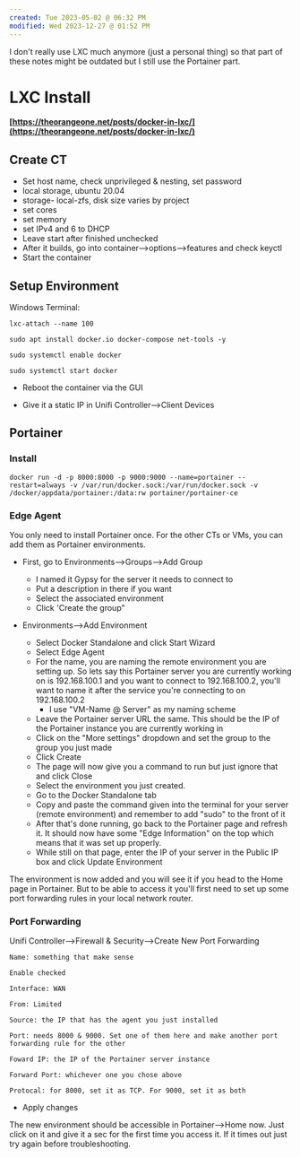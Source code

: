 ```yaml
---
created: Tue 2023-05-02 @ 06:32 PM
modified: Wed 2023-12-27 @ 01:52 PM
---
```

I don't really use LXC much anymore (just a personal thing) so that part of these notes might be outdated but I still use the Portainer part.
# LXC Install #

**[https://theorangeone.net/posts/docker-in-lxc/](https://theorangeone.net/posts/docker-in-lxc/)**

## Create CT ##
* Set host name, check unprivileged & nesting, set password
* local storage, ubuntu 20.04
* storage- local-zfs, disk size varies by project
* set cores
* set memory
* set IPv4 and 6 to DHCP
* Leave start after finished unchecked
* After it builds, go into container-->options-->features and check keyctl
* Start the container


## Setup Environment ##

Windows Terminal:

```
lxc-attach --name 100
```

```
sudo apt install docker.io docker-compose net-tools -y

sudo systemctl enable docker

sudo systemctl start docker
```

* Reboot the container via the GUI

* Give it a static IP in Unifi Controller-->Client Devices


## Portainer ##

### Install ###

```
docker run -d -p 8000:8000 -p 9000:9000 --name=portainer --restart=always -v /var/run/docker.sock:/var/run/docker.sock -v /docker/appdata/portainer:/data:rw portainer/portainer-ce
```

### Edge Agent ###

You only need to install Portainer once. For the other CTs or VMs, you can add them as Portainer environments.

* First, go to Environments-->Groups-->Add Group
	* I named it Gypsy for the server it needs to connect to
	* Put a description in there if you want
	* Select the associated environment
	* Click 'Create the group"

* Environments-->Add Environment
	* Select Docker Standalone and click Start Wizard
	* Select Edge Agent
	* For the name, you are naming the remote environment you are setting up. So lets say this Portainer server you are currently working on is 192.168.100.1 and you want to connect to 192.168.100.2, you'll want to name it after the service you're connecting to on 192.168.100.2
		* I use "VM-Name @ Server" as my naming scheme
	* Leave the Portainer server URL the same. This should be the IP of the Portainer instance you are currently working in
	* Click on the "More settings" dropdown and set the group to the group you just made
	* Click Create
	* The page will now give you a command to run but just ignore that and click Close
	* Select the environment you just created.
	* Go to the Docker Standalone tab
	* Copy and paste the command given into the terminal for your server (remote environment) and remember to add "sudo" to the front of it
	* After that's done running, go back to the Portainer page and refresh it. It should now have some "Edge Information" on the top which means that it was set up properly.
	* While still on that page, enter the IP of your server in the Public IP box and click Update Environment

The environment is now added and you will see it if you head to the Home page in Portainer. But to be able to access it you'll first need to set up some port forwarding rules in your local network router.


### Port Forwarding ###

Unifi Controller-->Firewall & Security-->Create New Port Forwarding

```
Name: something that make sense

Enable checked

Interface: WAN

From: Limited

Source: the IP that has the agent you just installed

Port: needs 8000 & 9000. Set one of them here and make another port forwarding rule for the other

Foward IP: the IP of the Portainer server instance

Forward Port: whichever one you chose above

Protocal: for 8000, set it as TCP. For 9000, set it as both
```

* Apply changes

The new environment should be accessible in Portainer-->Home now. Just click on it and give it a sec for the first time you access it. If it times out just try again before troubleshooting.